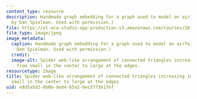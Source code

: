 ```yaml
---
content_type: resource
description: Handmade graph embedding for a graph used to model an airfoil. (Image
  by Dan Spielman. Used with permission.)
file: https://ol-ocw-studio-app-production.s3.amazonaws.com/courses/18-409-topics-in-theoretical-computer-science-an-algorithmists-toolkit-fall-2009/e8d5a5d20b0bded465a20ec5773617ef_18-409f09-th.jpg
file_type: image/jpeg
image_metadata:
  caption: Handmade graph embedding for a graph used to model an airfoil. (Image by
    Dan Spielman. Used with permission.)
  credit: ''
  image-alt: Spider web-like arrangement of connected triangles increasing in size
    from small in the center to large at the edges.
resourcetype: Image
title: Spider web-like arrangement of connected triangles increasing in size from
  small in the center to large at the edges
uid: e8d5a5d2-0b0b-ded4-65a2-0ec5773617ef
---
```


